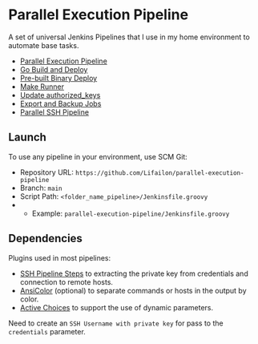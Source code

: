 # Parallel Execution Pipeline

A set of universal Jenkins Pipelines that I use in my home environment to automate base tasks.

- [Parallel Execution Pipeline](/parallel-execution-pipeline/README.md)
- [Go Build and Deploy](/go-build-deploy/README.md)
- [Pre-built Binary Deploy](/pre-built-binary-deploy/README.md)
- [Make Runner](/make-runner/README.md)
- [Update authorized_keys](/update-authorized_keys/README.md)
- [Export and Backup Jobs](/export-and-backup-jobs/README.md)
- [Parallel SSH Pipeline](/parallel-ssh-pipeline/README.md)

## Launch

To use any pipeline in your environment, use SCM Git:

- Repository URL: `https://github.com/Lifailon/parallel-execution-pipeline`
- Branch: `main`
- Script Path: `<folder_name_pipeline>/Jenkinsfile.groovy`
- - Example: `parallel-execution-pipeline/Jenkinsfile.groovy`

## Dependencies

Plugins used in most pipelines:

- [SSH Pipeline Steps](https://plugins.jenkins.io/ssh-steps) to extracting the private key from credentials and connection to remote hosts.
- [AnsiColor](https://plugins.jenkins.io/ansicolor) (optional) to separate commands or hosts in the output by color.
- [Active Choices](https://plugins.jenkins.io/uno-choice) to support the use of dynamic parameters.

Need to create an `SSH Username with private key` for pass to the `credentials` parameter.